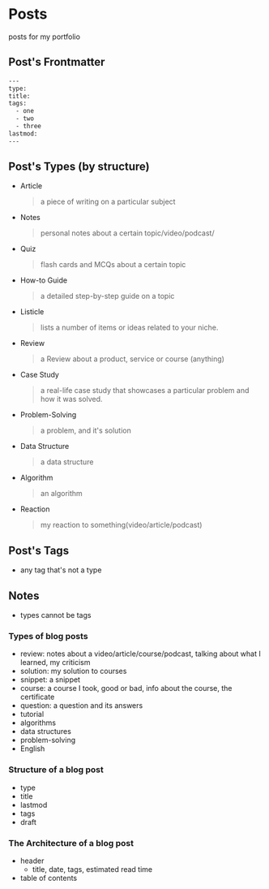 # Posts

posts for my portfolio

## Post's Frontmatter

```sh
---
type:
title:
tags:
  - one
  - two
  - three
lastmod:
---
```

## Post's Types (by structure)

- Article
  > a piece of writing on a particular subject
- Notes
  > personal notes about a certain topic/video/podcast/
- Quiz
  > flash cards and MCQs about a certain topic
- How-to Guide
  > a detailed step-by-step guide on a topic
- Listicle
  > lists a number of items or ideas related to your niche.
- Review
  > a Review about a product, service or course (anything)
- Case Study
  > a real-life case study that showcases a particular problem and how it was solved.
- Problem-Solving
  > a problem, and it's solution
- Data Structure
  > a data structure
- Algorithm
  > an algorithm
- Reaction
  > my reaction to something(video/article/podcast)

## Post's Tags

- any tag that's not a type

## Notes

- types cannot be tags

### Types of blog posts

- review: notes about a video/article/course/podcast, talking about what I learned, my criticism
- solution: my solution to courses
- snippet: a snippet
- course: a course I took, good or bad, info about the course, the certificate
- question: a question and its answers
- tutorial
- algorithms
- data structures
- problem-solving
- English

### Structure of a blog post

- type
- title
- lastmod
- tags
- draft

### The Architecture of a blog post

- header
  - title, date, tags, estimated read time
- table of contents
